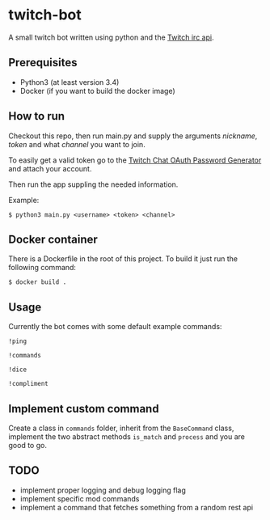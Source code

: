 # twitch-bot
A small twitch bot written using python and the [Twitch irc api](https://dev.twitch.tv/docs/irc/guide).

## Prerequisites
- Python3 (at least version 3.4)
- Docker (if you want to build the docker image)
  
## How to run

Checkout this repo, then run main.py and supply the arguments _nickname_, _token_ and what _channel_ you want to join.

To easily get a valid token go to the [Twitch Chat OAuth Password Generator](https://twitchapps.com/tmi/) and attach your account.

Then run the app suppling the needed information.

Example:
```
$ python3 main.py <username> <token> <channel>
```

## Docker container
There is a Dockerfile in the root of this project. To build it just run the following command:

```
$ docker build .
```

## Usage

Currently the bot comes with some default example commands:

`!ping`

`!commands`

`!dice`

`!compliment`

## Implement custom command

Create a class in `commands` folder, inherit from the `BaseCommand` class, implement the two abstract methods `is_match` and `process` and you are good to go.

## TODO

- implement proper logging and debug logging flag
- implement specific mod commands
- implement a command that fetches something from a random rest api
